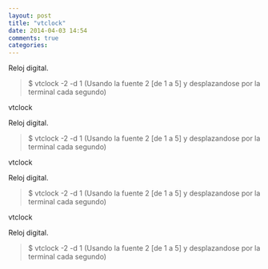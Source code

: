 ```yaml
---
layout: post
title: "vtclock"
date: 2014-04-03 14:54
comments: true
categories: 
---
```

Reloj digital.

>$ vtclock -2 -d 1 (Usando la fuente 2 [de 1 a 5] y desplazandose por la terminal cada segundo)

vtclock

Reloj digital.

>$ vtclock -2 -d 1 (Usando la fuente 2 [de 1 a 5] y desplazandose por la terminal cada segundo)

vtclock

Reloj digital.

>$ vtclock -2 -d 1 (Usando la fuente 2 [de 1 a 5] y desplazandose por la terminal cada segundo)

vtclock

Reloj digital.

>$ vtclock -2 -d 1 (Usando la fuente 2 [de 1 a 5] y desplazandose por la terminal cada segundo)

